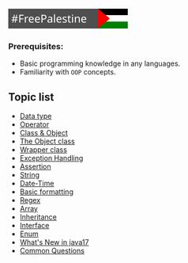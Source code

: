 
![SavePalestine](https://raw.githubusercontent.com/OneDroid/.github/refs/heads/main/images/badge/save-palestine.svg)

### Prerequisites:
- Basic programming knowledge in any languages.
- Familiarity with `OOP` concepts.

## Topic list
- [Data type](./datatype/)
- [Operator](./operator/)
- [Class & Object](./classesandobject/part1/)
- [The Object class](./theobjectclass/part1/)
- [Wrapper class](./wrapper_class/)
- [Exception Handling](./exceptionhandling/part1/)
- [Assertion](./assertion/)
- [String](./string/part1/)
- [Date-Time](./datetime/part1/)
- [Basic formatting](./formatter/)
- [Regex](./regex/part1/)
- [Array](./array/)
- [Inheritance](./inheritance/part1/)
- [Interface](./interfaces/part1/)
- [Enum](./enum/)
- [What's New in java17](./java17/part1/)
- [Common Questions](./qna/)
